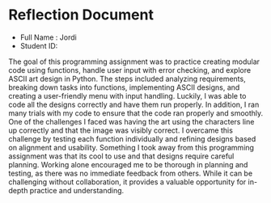 # Reflection Document

* Full Name :  Jordi
* Student ID:  

The goal of this programming assignment was to practice creating modular code using functions, handle user input with error checking, and explore ASCII art design in Python.
The steps included analyzing requirements, breaking down tasks into functions, implementing ASCII designs, and creating a user-friendly menu with input handling.
Luckily, I was able to code all the designs correctly and have them run properly.
In addition, I ran many trials with my code to ensure that the code ran properly and smoothly. 
One of the challenges I faced was having the art using the characters line up correctly and that the image was visibly correct.
I overcame this challenge by testing each function individually and refining designs based on alignment and usability.
Something I took away from this programming assignment was that its cool to use and that designs require careful planning.
Working alone encouraged me to be thorough in planning and testing, as there was no immediate feedback from others.
While it can be challenging without collaboration, it provides a valuable opportunity for in-depth practice and understanding.





